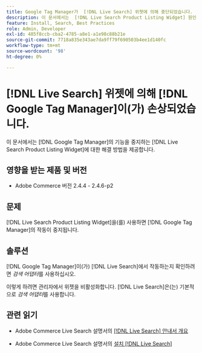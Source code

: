 ```yaml
---
title: Google Tag Manager가  [!DNL Live Search] 위젯에 의해 중단되었습니다.
description: 이 문서에서는  [!DNL Live Search Product Listing Widget] 원인 [!DNL Google Tag Manager] 의 기능을 중지하는 방법에 대한 해결 방법을 제공합니다.
feature: Install, Search, Best Practices
role: Admin, Developer
exl-id: 485f8ccb-cba2-4785-a8e1-a1e98c88b21e
source-git-commit: 7718a835e343ae7da9ff79f690503b4ee1d140fc
workflow-type: tm+mt
source-wordcount: '98'
ht-degree: 0%

---
```


# [!DNL Live Search] 위젯에 의해 [!DNL Google Tag Manager]이(가) 손상되었습니다.

이 문서에서는 [!DNL Google Tag Manager]의 기능을 중지하는 [!DNL Live Search Product Listing Widget]에 대한 해결 방법을 제공합니다.

## 영향을 받는 제품 및 버전

* Adobe Commerce 버전 2.4.4 - 2.4.6-p2

## 문제

[!DNL Live Search Product Listing Widget]을(를) 사용하면 [!DNL Google Tag Manager]의 작동이 중지됩니다.

## 솔루션

[!DNL Google Tag Manager]이(가) [!DNL Live Search]에서 작동하는지 확인하려면 *검색 어댑터*&#x200B;를 사용하십시오.

이렇게 하려면 관리자에서 위젯을 비활성화합니다. [!DNL Live Search]은(는) 기본적으로 *검색 어댑터*&#x200B;를 사용합니다.

## 관련 읽기

* Adobe Commerce Live Search 설명서의 [[!DNL Live Search] 안내서 개요](https://experienceleague.adobe.com/docs/commerce-merchant-services/live-search/guide-overview.html)

* Adobe Commerce Live Search 설명서의 [설치 [!DNL Live Search]](https://experienceleague.adobe.com/docs/commerce-merchant-services/live-search/onboard/install.html)
